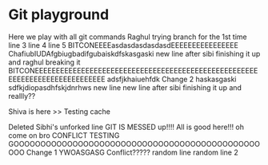 # Git playground

Here we play with all git commands
Raghul trying branch for the 1st time
line 3
line 4
line 5
BITCONEEEEasdasdasdasdasdEEEEEEEEEEEEEEEE
ChafiubIUDAfgbiugbadifgubaiskdfskasgaski
new line after sibi finishing it up and raghul breaking it
BITCONEEEEEEEEEEEEEEEEEEEEEEEEEEEEEEEEEEEEEEEEEEEEEEEEEEEEEEEEEEEEEEEEEEEEEEEEEEEE adsfjkhaiuehfdk
Change 2 haskasgaski sdfkjdiopasdhfskjdnrhws
new line
new line after sibi finishing it up and reallly??

Shiva is here >> Testing cache

Deleted Sibhi's unforked line
GIT IS MESSED up!!!! All is good here!!! oh come on bro
CONFLICT TESTING GOOOOOOOOOOOOOOOOOOOOOOOOOOOOOOOOOOOOOOOOOOOOOOOOO
Change 1 YWOASGASG
Conflict?????
random line
random line 2
